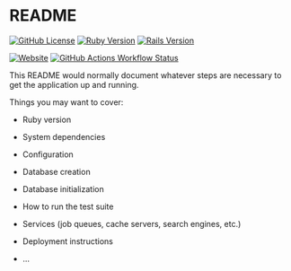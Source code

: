 # README
[![GitHub License](https://img.shields.io/badge/license-AGPLv3_or_later-orange)](https://www.gnu.org/licenses/agpl-3.0.en.html)
[![Ruby Version](https://img.shields.io/badge/ruby_version-3.4.2-blue)](https://www.ruby-lang.org/en/news/)
[![Rails Version](https://img.shields.io/badge/rails_version-8.0.2-blue)](https://rubyonrails.org/blog/)

[![Website](https://img.shields.io/website?url=https%3A%2F%2Fpublicdomainmagic.org%2Fup)](https://publicdomainmagic.org)
[![GitHub Actions Workflow Status](https://github.com/public-domain-magic/publicdomainmagic.org/workflows/CI/badge.svg)](https://github.com/public-domain-magic/publicdomainmagic.org/actions/workflows/ci.yml)

This README would normally document whatever steps are necessary to get the
application up and running.

Things you may want to cover:

* Ruby version

* System dependencies

* Configuration

* Database creation

* Database initialization

* How to run the test suite

* Services (job queues, cache servers, search engines, etc.)

* Deployment instructions

* ...
